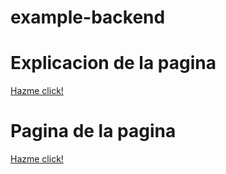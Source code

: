 # example-backend
<h1 >Explicacion de la pagina</h1>
 <a href="https://www.notion.so/Pruebas-FRONTED-y-PHP-a33392b8e5f847a796434e4dda5e9b4d">Hazme click!</a> 


<h1 >Pagina de la pagina</h1>
 <a href="http://pepitoarriendo.tonohost.com/index.php">Hazme click!</a> 
